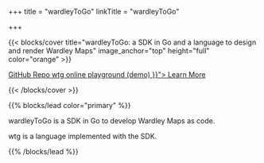 +++
title = "wardleyToGo"
linkTitle = "wardleyToGo"

+++

{{< blocks/cover title="wardleyToGo: a SDK in Go and a language to design and render Wardley Maps" image_anchor="top" height="full" color="orange" >}}
<div class="mx-auto">
	<a class="btn btn-lg btn-primary mr-3 mb-4" href="https://github.com/owulveryck/wardleyToGo">
		GitHub Repo <i class="fab fa-github ml-2 "></i>
	</a>
	<a class="btn btn-lg btn-secondary mr-3 mb-4" href="{{< baseurl >}}/demo">
		wtg online playground (demo) <i class="fas fa-arrow-alt-circle-right ml-2"></i>
	</a>
		<a class="btn btn-lg btn-primary mr-3 mb-4" href="{{< relref "/about" >}}">
		Learn More <i class="fas fa-arrow-alt-circle-right ml-2"></i>
	</a>

{{< /blocks/cover >}}


{{% blocks/lead color="primary" %}}
<p> wardleyToGo is a SDK in Go to develop Wardley Maps as code.</p>

<p> wtg is a language implemented with the SDK.</p>
{{% /blocks/lead %}}

